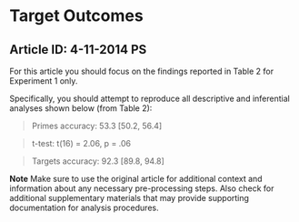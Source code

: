 # Target Outcomes
## Article ID: 4-11-2014 PS

For this article you should focus on the findings reported in Table 2 for Experiment 1 only.

Specifically, you should attempt to reproduce all descriptive and inferential analyses shown below (from Table 2):

> Primes accuracy: 53.3 [50.2, 56.4]

> t-test: t(16) = 2.06, p = .06

> Targets accuracy: 92.3 [89.8, 94.8]

**Note**
Make sure to use the original article for additional context and information about any necessary pre-processing steps. Also check for additional supplementary materials that may provide supporting documentation for analysis procedures.
